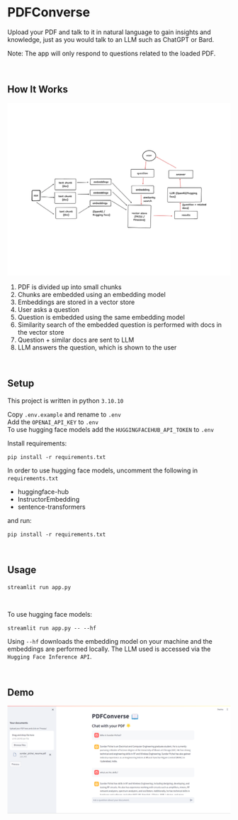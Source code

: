 # PDFConverse

Upload your PDF and talk to it in natural language to gain insights and knowledge, just as you would talk to an LLM such as ChatGPT or Bard. 

Note: The app will only respond to questions related to the loaded PDF.

<br>

## How It Works

![MultiPDF Chat App Diagram](./docs/PDFConverse_diagram.png)

1. PDF is divided up into small chunks
2. Chunks are embedded using an embedding model
3. Embeddings are stored in a vector store
4. User asks a question
5. Question is embedded using the same embedding model
6. Similarity search of the embedded question is performed with docs in the vector store
7. Question + similar docs are sent to LLM
8. LLM answers the question, which is shown to the user 

<br>

## Setup
This project is written in python `3.10.10`

Copy `.env.example` and rename to `.env` <br>
Add the `OPENAI_API_KEY` to `.env` <br>
To use hugging face models add the `HUGGINGFACEHUB_API_TOKEN` to `.env`

Install requirements:
```
pip install -r requirements.txt
```

In order to use hugging face models, uncomment the following in `requirements.txt`
-  huggingface-hub
- InstructorEmbedding
- sentence-transformers

and run:
```
pip install -r requirements.txt
```


<br>

## Usage

```
streamlit run app.py
```

<br>

To use hugging face models:
```
streamlit run app.py -- --hf
```

Using `--hf` downloads the embedding model on your machine and the embeddings are performed locally. The LLM used is  accessed via the `Hugging Face Inference API`.


<br>

## Demo

![PDFConverse](./docs/PDFConverse_demo.png)